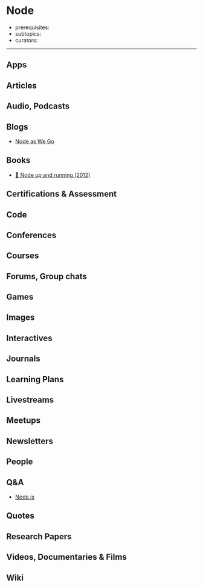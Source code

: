 # Node

- prerequisites:
- subtopics:
- curators:

------

## Apps

## Articles

## Audio, Podcasts

## Blogs

- [Node as We Go](http://blog.trevnorris.com/)

## Books

- [📖 Node up and running (2012)](http://chimera.labs.oreilly.com/books/1234000001808/index.html)


## Certifications & Assessment

## Code

## Conferences

## Courses

## Forums, Group chats

## Games

## Images

## Interactives

## Journals

## Learning Plans

## Livestreams

## Meetups

## Newsletters

## People

## Q&A

- [Node.js](https://www.quora.com/topic/Node-js)

## Quotes

## Research Papers

## Videos, Documentaries & Films

## Wiki
